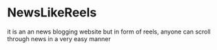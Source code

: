 # NewsLikeReels
it is an an news blogging website but in form of reels, anyone can scroll through news in a very easy manner
